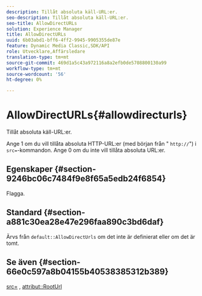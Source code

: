```yaml
---
description: Tillåt absoluta käll-URL:er.
seo-description: Tillåt absoluta käll-URL:er.
seo-title: AllowDirectURLs
solution: Experience Manager
title: AllowDirectURLs
uuid: 6b03abd1-bff6-4ff2-9945-9905355de87e
feature: Dynamic Media Classic,SDK/API
role: Utvecklare,Affärsledare
translation-type: tm+mt
source-git-commit: 469d1a5c43a972116a8a2efb0de5708800130a99
workflow-type: tm+mt
source-wordcount: '56'
ht-degree: 0%

---
```



# AllowDirectURLs{#allowdirecturls}

Tillåt absoluta käll-URL:er.

Ange 1 om du vill tillåta absoluta HTTP-URL:er (med början från &quot; `http://`&quot;) i `src=`-kommandon. Ange 0 om du inte vill tillåta absoluta URL:er.

## Egenskaper {#section-9246bc06c7484f9e8f65a5edb24f6854}

Flagga.

## Standard {#section-a881c30ea28e47e296faa890c3bd6daf}

Ärvs från `default::AllowDirectUrls` om det inte är definierat eller om det är tomt.

## Se även {#section-66e0c597a8b04155b40538385312b389}

[src=](../../../../../ir-api/http-protocol/image-rendering-api-ref/c-ir-http-protocol-ref/c-ir-http-protocol-command-reference/r-ir-src.md#reference-62c98abad22149d68d405ed6aaff8272) ,  [attribut::RootUrl](../../../../../ir-api/material-cat/image-rendering-api-ref/c-ir-material-catalog/c-ir-attributes-reference/r-ir-rooturl.md#reference-b8d706a573814802bd6794223cc78402)
